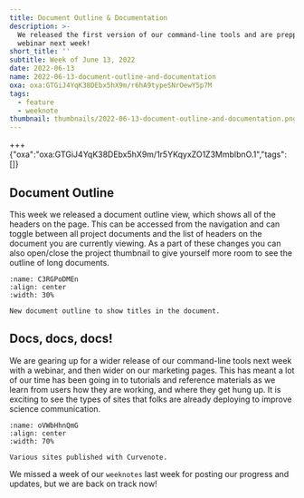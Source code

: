 ```yaml
---
title: Document Outline & Documentation
description: >-
  We released the first version of our command-line tools and are prepping for a
  webinar next week!
short_title: ''
subtitle: Week of June 13, 2022
date: 2022-06-13
name: 2022-06-13-document-outline-and-documentation
oxa: oxa:GTGiJ4YqK38DEbx5hX9m/r6hA9typeSNrOewY5p7M
tags:
  - feature
  - weeknote
thumbnail: thumbnails/2022-06-13-document-outline-and-documentation.png
---
```


+++ {"oxa":"oxa:GTGiJ4YqK38DEbx5hX9m/1r5YKqyxZO1Z3MmblbnO.1","tags":[]}

## Document Outline

This week we released a document outline view, which shows all of the headers on the page. This can be accessed from the navigation and can toggle between all project documents and the list of headers on the document you are currently viewing. As a part of these changes you can also open/close the project thumbnail to give yourself more room to see the outline of long documents.

```{figure} images/GTGiJ4YqK38DEbx5hX9m-I1hg40jx2iKVxhfLgDYO-v1.gif
:name: C3RGPoDMEn
:align: center
:width: 30%

New document outline to show titles in the document.
```

## Docs, docs, docs!

We are gearing up for a wider release of our command-line tools next week with a webinar, and then wider on our marketing pages. This has meant a lot of our time has been going in to tutorials and reference materials as we learn from users how they are working, and where they get hung up. It is exciting to see the types of sites that folks are already deploying to improve science communication.

```{figure} images/GTGiJ4YqK38DEbx5hX9m-TyOCW6y9kVSWyylBW5eP-v1.png
:name: oVWbHhnQmG
:align: center
:width: 70%

Various sites published with Curvenote.
```

We missed a week of our `weeknotes` last week for posting our progress and updates, but we are back on track now!
